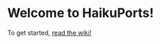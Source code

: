 # Welcome to HaikuPorts!

To get started, [read the wiki!](https://bitbucket.org/haikuports/haikuports/wiki/Home)